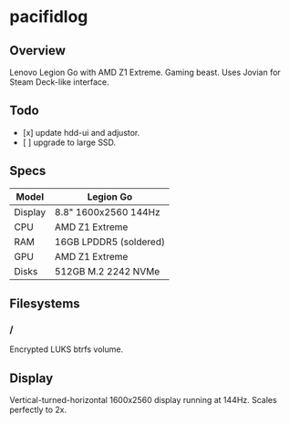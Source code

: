 # pacifidlog

## Overview

Lenovo Legion Go with AMD Z1 Extreme. Gaming beast. Uses Jovian for Steam Deck-like interface.

## Todo

- \[x\] update hdd-ui and adjustor.
- \[ \] upgrade to large SSD.

## Specs

| Model   | Legion Go                 |
|---------|---------------------------|
| Display | 8.8" 1600x2560 144Hz      |
| CPU     | AMD Z1 Extreme            |
| RAM     | 16GB LPDDR5 (soldered)    |
| GPU     | AMD Z1 Extreme            |
| Disks   | 512GB M.2 2242 NVMe       |

## Filesystems

### /

Encrypted LUKS btrfs volume.

## Display

Vertical-turned-horizontal 1600x2560 display running at 144Hz. Scales perfectly to 2x.
